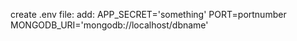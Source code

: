 create .env file:
add:
APP_SECRET='something'
PORT=portnumber
MONGODB_URI='mongodb://localhost/dbname'

